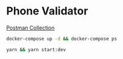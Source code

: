 # Phone Validator

[Postman Collection](https://www.postman.com/lunar-station-165663/workspace/article-author-nestjs/collection/6428618-1486ff92-aef8-414c-8161-d9d2fffca42e?action=share&creator=6428618&active-environment=6428618-f6105377-c1a8-455c-808c-0b2bea250758)

```bash
docker-compose up -d && docker-compose ps
```

```bash
yarn && yarn start:dev
```